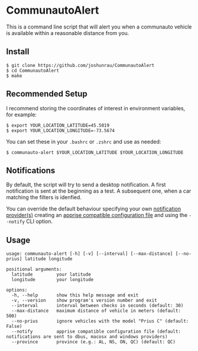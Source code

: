 # CommunautoAlert

This is a command line script that will alert you when a communauto vehicle is available within a reasonable distance from you. 

## Install

```
$ git clone https://github.com/joshunrau/CommunautoAlert
$ cd CommunautoAlert
$ make
```

## Recommended Setup

I recommend storing the coordinates of interest in environment variables, for example:

```
$ export YOUR_LOCATION_LATITUDE=45.5019
$ export YOUR_LOCATION_LONGITUDE=-73.5674
```

You can set these in your `.bashrc` or `.zshrc` and use as needed:

```
$ communauto-alert $YOUR_LOCATION_LATITUDE $YOUR_LOCATION_LONGITUDE
```

## Notifications
By default, the script will try to send a desktop notification. A first notification is sent at the beginning as a test. A subsequent one, when a car matching the filters is idenfied.

You can override the default behaviour specifying your own [notification provider(s)](https://github.com/caronc/apprise/wiki) creating an [apprise compatible configuration file](https://github.com/caronc/apprise/wiki/config) and using the ```--notify``` CLI option.

## Usage

```
usage: communauto-alert [-h] [-v] [--interval] [--max-distance] [--no-prius] latitude longitude

positional arguments:
  latitude         your latitude
  longitude        your longitude

options:
  -h, --help       show this help message and exit
  -v, --version    show program's version number and exit
  --interval       interval between checks in seconds (default: 30)
  --max-distance   maximum distance of vehicle in meters (default: 500)
  --no-prius       ignore vehicles with the model "Prius C" (default: False)
  --notify         apprise compatible configuration file (default: notifications are sent to dbus, macosx and windows providers)
  --province       province (e.g.: AL, NS, ON, QC) (default: QC)
```

